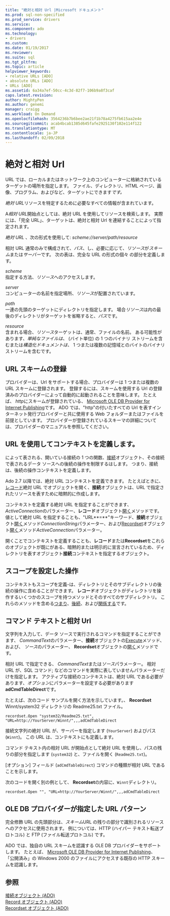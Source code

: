 ```yaml
---
title: "絶対と相対 Url |Microsoft ドキュメント"
ms.prod: sql-non-specified
ms.prod_service: drivers
ms.service: 
ms.component: ado
ms.technology:
- drivers
ms.custom: 
ms.date: 01/19/2017
ms.reviewer: 
ms.suite: sql
ms.tgt_pltfrm: 
ms.topic: article
helpviewer_keywords:
- relative URLs [ADO]
- absolute URLs [ADO]
- URLs [ADO]
ms.assetid: 6a34a7ef-50cc-4c3d-82f7-106b9a8f3caf
caps.latest.revision: 
author: MightyPen
ms.author: genemi
manager: craigg
ms.workload: On Demand
ms.openlocfilehash: 3564236b7b6bee2ae21f1b78a4275fb615aa2e4e
ms.sourcegitcommit: acab4bcab1385d645fafe2925130f102e114f122
ms.translationtype: MT
ms.contentlocale: ja-JP
ms.lasthandoff: 02/09/2018
---
```

# <a name="absolute-and-relative-urls"></a>絶対と相対 Url
URL では、ローカルまたはネットワーク上のコンピューターに格納されているターゲットの場所を指定します。 ファイル、ディレクトリ、HTML ページ、画像、プログラム、およびなど、ターゲットにできます*です。*  
  
 *絶対 URL*リソースを特定するために必要なすべての情報が含まれています。  
  
 A*相対 URL*開始点としては、絶対 URL を使用してリソースを検索します。 実際には、「完全 URL」、ターゲットは、絶対と相対 Url を連結することによって指定されます。  
  
 *絶対 URL* 、次の形式を使用して: *scheme://server/path/resource*  
  
 相対 URL 通常のみで構成されて、*パス*、し、必要に応じて、*リソース*が*スキーム*または*サーバー*です。 次の表は、完全な URL の形式の個々 の部分を定義します。  
  
 *scheme*  
 指定する方法、*リソース*へのアクセスします。  
  
 *server*  
 コンピューターの名前を指定場所、*リソース*が配置されています。  
  
 *path*  
 一連の先頭のターゲットにディレクトリを指定します。 場合*リソース*は内の最後のディレクトリがターゲットを省略すると、*パス*です。  
  
 *resource*  
 含まれる場合、*リソース*ターゲットは、通常、ファイルの名前。 ある可能性があります、*単純なファイルは、* (バイト単位) の 1 つのバイナリ ストリームを含むまたは*構造化ドキュメントは、* 1 つまたは複数の記憶域とのバイトのバイナリ ストリームを含むです。  
  
## <a name="url-scheme-registration"></a>URL スキームの登録  
 プロバイダーは、Url をサポートする場合、プロバイダーは 1 つまたは複数の URL スキームに登録されます。 登録するには、スキームを使用する Url の登録済みのプロバイダーによって自動的に起動されることを意味します。 たとえば、 *http*にスキームが登録されている、 [Microsoft OLE DB Provider for Internet Publishing](../../../ado/guide/appendixes/microsoft-ole-db-provider-for-internet-publishing.md)です。 ADO では、"http"の付いたすべての Url を表すインターネット発行プロバイダーと共に使用する Web フォルダーまたはファイルを前提としています。 プロバイダーが登録されているスキーマの詳細については、プロバイダーのマニュアルを参照してください。  
  
## <a name="defining-context-with-a-url"></a>URL を使用してコンテキストを定義します。  
 によって表される、開いている接続の 1 つの関数、[接続](../../../ado/reference/ado-api/connection-object-ado.md)オブジェクト、その接続で表されるデータ ソースへの後続の操作を制限するはします。 つまり、接続は、後続の操作コンテキストを定義します。  
  
 Ado 2.7 以降では、絶対 URL コンテキストを定義できます。 たとえばときに、[レコード](../../../ado/reference/ado-api/record-object-ado.md)絶対 URL でオブジェクトを開く、**接続**オブジェクトは、URL で指定されたリソースを表すために暗黙的に作成します。  
  
 コンテキストを定義する絶対 URL を指定することができます、 *ActiveConnection*のパラメーター、**レコード**オブジェクト[開く](../../../ado/reference/ado-api/open-method-ado-record.md)メソッドです。 値として絶対 URL を指定することも、"URL**=**"キーワード、**接続**オブジェクト[開く](../../../ado/reference/ado-api/open-method-ado-connection.md)メソッド*ConnectionString*パラメーター、および[Recordset](../../../ado/reference/ado-api/recordset-object-ado.md)オブジェクト[開く](../../../ado/reference/ado-api/open-method-ado-recordset.md)メソッド*ActiveConnection*パラメーター。  
  
 開くことでコンテキストを定義することも、**レコード**または**Recordset**をこれらのオブジェクトが既にがある、暗黙的または明示的に宣言されているため、ディレクトリを表すオブジェクト**接続**コンテキストを指定するオブジェクト。  
  
## <a name="scoped-operations"></a>スコープを設定した操作  
 コンテキストもスコープを定義-は、ディレクトリとそのサブディレクトリの後続の操作に含めることができます。 **レコード**オブジェクトがディレクトリを操作するいくつかのスコープを持つメソッドとそのすべてのサブディレクトリ。 これらのメソッドを含める[つまり](../../../ado/reference/ado-api/copyrecord-method-ado.md)、[後続](../../../ado/reference/ado-api/moverecord-method-ado.md)、および[関係する](../../../ado/reference/ado-api/deleterecord-method-ado.md)です。  
  
## <a name="relative-urls-as-command-text"></a>コマンド テキストと相対 Url  
 文字列を入力して、データ ソースで実行されるコマンドを指定することができます、 *CommandText*のパラメーター、**接続**オブジェクトの[Execute](../../../ado/reference/ado-api/execute-method-ado-connection.md)メソッド、および、 *ソース*のパラメーター、 **Recordset**オブジェクトの[開く](../../../ado/reference/ado-api/open-method-ado-recordset.md)メソッドです。  
  
 相対 URL で指定できる、 *CommandText*または*ソース*パラメーター。 相対 URL が、SQL コマンド; などのコマンドを実際に表していませんパラメーターだけを指定します。 アクティブな接続のコンテキストは、絶対 URL である必要があります、*オプション*にパラメーターを設定する必要があります**adCmdTableDirect**です。  
  
 たとえば、次のコード サンプルを開く方法を示しています。、 **Recordset** Winnt/system32 ディレクトリの Readme25.txt ファイル。  
  
```  
recordset.Open "system32/Readme25.txt", "URL=http://YourServer/Winnt/",,,adCmdTableDirect  
```  
  
 接続文字列の絶対 URL が、サーバーを指定します (`YourServer`) およびパス (`Winnt`)。 この URL は、コンテキストにも定義します。  
  
 コマンド テキスト内の相対 URL が開始点として絶対 URL を使用し、パスの残りの部分を指定します (`system32`) と、ファイルを開く (`Readme25.txt`)。  
  
 [オプション] フィールド (`adCmdTableDirect`) コマンドの種類が相対 URL であることを示します。  
  
 次のコードを開く別の例として、 **Recordset**の内容に、`Winnt`ディレクトリ。  
  
```  
recordset.Open "", "URL=http://YourServer/Winnt/",,,adCmdTableDirect  
```  
  
## <a name="ole-db-provider-supplied-url-schemes"></a>OLE DB プロバイダーが指定した URL パターン  
 完全修飾 URL の先頭部分は、*スキーム*URL の残りの部分で識別されるリソースへのアクセスに使用されます。 例については、HTTP (ハイパー テキスト転送プロトコル) と FTP (ファイル転送プロトコル) です。  
  
 ADO では、独自の URL スキームを認識する OLE DB プロバイダーをサポートします。 たとえば、 [Microsoft OLE DB Provider for Internet Publishing](../../../ado/guide/appendixes/microsoft-ole-db-provider-for-internet-publishing.md)*、* 「公開済み」の Windows 2000 のファイルにアクセスする既存の HTTP スキームを認識します。  
  
## <a name="see-also"></a>参照  
 [接続オブジェクト (ADO)](../../../ado/reference/ado-api/connection-object-ado.md)   
 [Record オブジェクト (ADO)](../../../ado/reference/ado-api/record-object-ado.md)   
 [Recordset オブジェクト (ADO)](../../../ado/reference/ado-api/recordset-object-ado.md)
